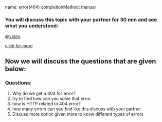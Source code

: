 name: error(404)
completionMethod: manual

### You will discuss this topic with your partner for 30 min and see what you understood:

@[video](ImEQFprFKWA)

[click for more ](http://alistapart.com/article/amoreuseful404)

## Now we will discuss the questions that are given below:



### Questions:

1. Why do we get a 404 for error?
2. try to find how can you solve that error.
3. how is HTTP related to 404 error?
4. how many errors can you find like this discuss with your partner.
5. Discuss more option given more to know different types of errors  






